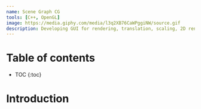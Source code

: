 ```yaml
---
name: Scene Graph CG
tools: [C++, OpenGL]
image: https://media.giphy.com/media/l3q2XB76CaWPggiNW/source.gif
description: Developing GUI for rendering, translation, scaling, 2D rendering, 3D interactive applications – rotation using quaternions, mesh rendering with basic lighting; using MVC design pattern for software development and Learning mesh parametrization with texture mapping, and lighting; fine-tuning MVC design pattern in software development and animation of a hierarchical model and tentatively, a virtual reality application.
---
```


# Table of contents 

* TOC
{:toc}


# Introduction 

